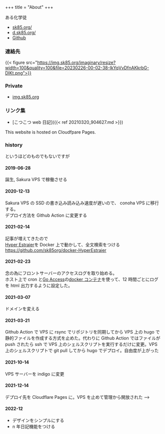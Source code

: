 +++
title = "About"
+++

ある化学徒

- [sk85.org/](https://sk85.org/)
- [d.sk85.org/](https://d.sk85.org/)
- [Github](https://github.com/sk85org/)

### 連絡先

{{< figure src="https://img.sk85.org/imaginary/resize?width=100&quality=100&file=20230226-00-02-38-IkYqVvDfnAKkrbG-DIKt.png">}}

### Private

- [img.sk85.org](https://img.sk85.org/)

### リンク集

- [こつこつ web 日記]({{< ref 20210320_904627.md >}})

This website is hosted on Cloudfpare Pages.

### history

というほどのものでもないですが

#### 2019-06-28

誕生, Sakura VPS で稼働させる

#### 2020-12-13

Sakura VPS の SSD の書き込み読み込み速度が遅いので、
conoha VPS に移行する。  
デプロイ方法を Github Action に変更する

#### 2021-02-14

記事が増えてきたので  
[Hyper Estraier](https://dbmx.net/hyperestraier/index.ja.html)を Docker 上で動かして、全文検索をつける  
https://github.com/sk85org/docker-HyperEstraier

#### 2021-02-23

念の為にフロントサーバーのアクセスログを取り始める。  
ホスト上で cron と[Go Access](https://goaccess.io)の[docker コンテナ](https://hub.docker.com/r/allinurl/goaccess)を使って、12 時間ごとにログを html 出力するように設定した。

#### 2021-03-07

ドメインを変える

#### 2021-03-21

Github Action で VPS に rsync でリポジトリを同期してから VPS 上の hugo で静的ファイルを作成する方式を止めた。代わりに Github Action ではファイルが push されたら ssh で VPS 上のシェルスクリプトを実行するだけに変更。VPS 上のシェルスクリプトで git pull してから hugo でデプロイ。自由度が上がった

#### 2021-10-14

VPS サーバーを indigo に変更

#### 2021-12-14

デプロイ先を Cloudflare Pages に。VPS を止めて管理から開放された
-->

#### 2022-12

- デザインをシンプルにする
- n 年日記機能をつける
